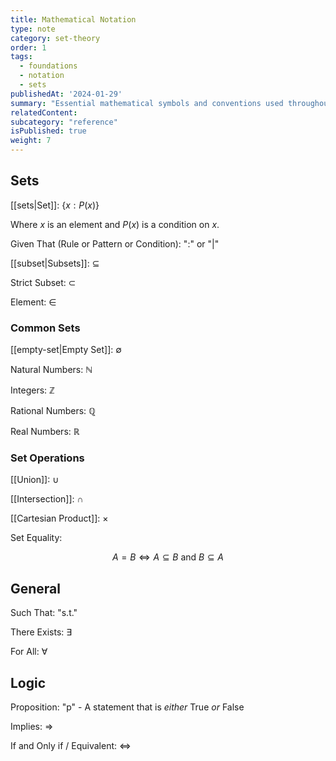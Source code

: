```yaml
---
title: Mathematical Notation
type: note
category: set-theory
order: 1
tags:
  - foundations
  - notation
  - sets
publishedAt: '2024-01-29'
summary: "Essential mathematical symbols and conventions used throughout the course. Foundation for reading and writing mathematical expressions."
relatedContent:
subcategory: "reference"
isPublished: true
weight: 7
---
```


## Sets
[[sets|Set]]: $\{ x : P(x) \}$

Where $x$ is an element and $P(x)$ is a condition on $x$.

Given That (Rule or Pattern or Condition): "$:$" or "$|$" 

[[subset|Subsets]]: $\subseteq$

Strict Subset: $\subset$

Element: $\in$

### Common Sets
[[empty-set|Empty Set]]: $\emptyset$

Natural Numbers: $\mathbb{N}$

Integers: $\mathbb{Z}$

Rational Numbers: $\mathbb{Q}$

Real Numbers: $\mathbb{R}$

### Set Operations
[[Union]]: $\cup$

[[Intersection]]: $\cap$

[[Cartesian Product]]: $\times$

Set Equality: 

$$
A = B \iff A \subseteq B \text{ and } B \subseteq A
$$

## General
Such That: "s.t."

There Exists: $\exists$

For All: $\forall$

## Logic
Proposition: "p" - A statement that is *either* True *or* False

Implies: $\Rightarrow$

If and Only if / Equivalent: $\iff$